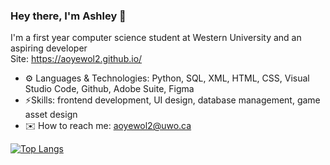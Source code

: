 ### Hey there, I'm Ashley 👋
I'm a first year computer science student at Western University and an aspiring developer
<br /> Site: https://aoyewol2.github.io/
- ⚙️ Languages & Technologies: Python, SQL, XML, HTML, CSS, Visual Studio Code, Github, Adobe Suite, Figma
- ⚡Skills: frontend development, UI design, database management, game asset design
- ✉️ How to reach me: aoyewol2@uwo.ca

[![Top Langs](https://github-readme-stats.vercel.app/api/top-langs/?username=aoyewol2&theme=gotham&layout=compact)](https://github.com/anuraghazra/github-readme-stats)
